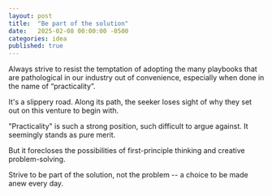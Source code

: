 ```yaml
---
layout: post
title:  "Be part of the solution"
date:   2025-02-08 00:00:00 -0500
categories: idea
published: true
---
```


Always strive to resist the temptation of adopting the many playbooks that are pathological in our industry out of convenience, especially when done in the name of “practicality”.

It's a slippery road. Along its path, the seeker loses sight of why they set out on this venture to begin with.

"Practicality" is such a strong position, such difficult to argue against. It seemingly stands as pure merit.

But it forecloses the possibilities of first-principle thinking and creative problem-solving.

Strive to be part of the solution, not the problem -- a choice to be made anew every day.